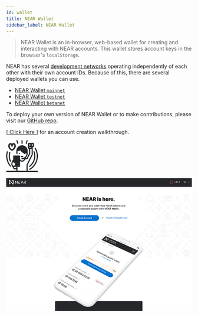 ```yaml
---
id: wallet
title: NEAR Wallet
sidebar_label: NEAR Wallet
---
```


> NEAR Wallet is an in-browser, web-based wallet for creating and interacting with NEAR accounts. This wallet stores account keys in the browser's `localStorage`.

NEAR has several [development networks](https://docs.near.org/docs/roles/developer/networks) operating independently of each other with their own account IDs. Because of this, there are several deployed wallets you can use.

* [NEAR Wallet `mainnet`](https://wallet.near.org)
* [NEAR Wallet `testnet`](https://wallet.testnet.near.org)
* [NEAR Wallet `betanet`](https://wallet.betanet.near.org)

To deploy your own version of NEAR Wallet or to make contributions, please visit our [GitHub repo](https://github.com/near/near-wallet).

[[ Click Here ](/docs/local-setup/create-account)] for an account creation walkthrough.

![wallet welcome](/docs/assets/wallet-welcome.png)

![NEAR Wallet](/docs/assets/NEAR-Wallet.jpg)
